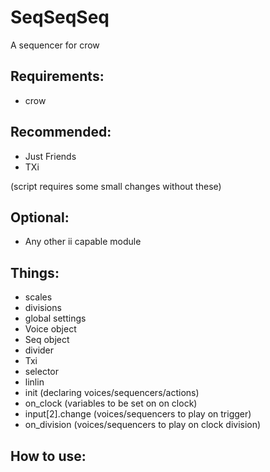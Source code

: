 # SeqSeqSeq
A sequencer for crow

## Requirements:
- crow

## Recommended:
- Just Friends
- TXi

(script requires some small changes without these)

## Optional:
- Any other ii capable module

## Things:
- scales
- divisions
- global settings
- Voice object
- Seq object
- divider
- Txi
- selector
- linlin
- init (declaring voices/sequencers/actions)
- on_clock (variables to be set on on clock)
- input[2].change (voices/sequencers to play on trigger)
- on_division (voices/sequencers to play on clock division)

## How to use:
